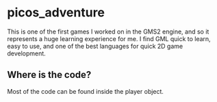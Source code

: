# picos_adventure

This is one of the first games I worked on in the GMS2 engine, and so it represents a huge learning experience for me. I find GML quick to learn, easy to use, and one of the best languages for quick 2D game development. 

## Where is the code?

Most of the code can be found inside the player object.
